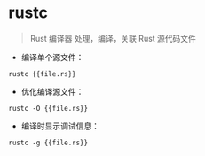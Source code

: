 # rustc

> Rust 编译器
> 处理，编译，关联 Rust 源代码文件

- 编译单个源文件：

`rustc {{file.rs}}`

- 优化编译源文件：

`rustc -O {{file.rs}}`

- 编译时显示调试信息：

`rustc -g {{file.rs}}`

[#]: contributors: ([Mr. Ren])